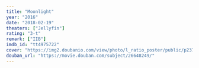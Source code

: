```yaml
---
title: "Moonlight"
year: "2016"
date: "2018-02-19"
theaters: ["Jellyfin"]
rating: "3-t"
remark: ["IIB"]
imdb_id: "tt4975722"
cover: "https://img2.doubanio.com/view/photo/l_ratio_poster/public/p2373594741.jpg"
douban_url: "https://movie.douban.com/subject/26648249/"
---
```

